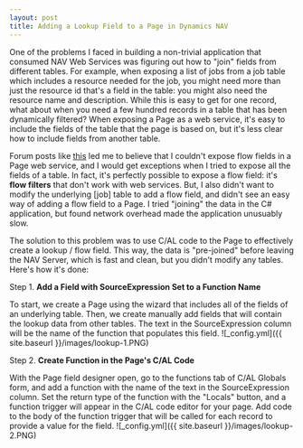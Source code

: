 ```yaml
---
layout: post
title: Adding a Lookup Field to a Page in Dynamics NAV
---
```

One of the problems I faced in building a non-trivial application that consumed NAV Web Services was figuring out how to "join" fields from different tables.  For example, when exposing a list of jobs from a job table which includes a resource needed for the job, you might need more than just the resource id that's a field in the table: you might also need the resource name and description.  While this is easy to get for one record, what about when you need a few hundred records in a table that has been dynamically filtered?  When exposing a Page as a web service, it's easy to include the fields of the table that the page is based on, but it's less clear how to include fields from another table.

Forum posts like [this](http://dynamicsuser.net/forums/p/32550/170843.aspx) led me to believe that I couldn't expose flow fields in a Page web service, and I would get exceptions when I tried to expose all the fields of a table.  In fact, it's perfectly possible to expose a flow field: it's **flow filters** that don't work with web services.  But, I also didn't want to modify the underlying [job] table to add a flow field, and didn't see an easy way of adding a flow field to a Page.  I tried "joining" the data in the C# application, but found network overhead made the application unusuably slow.

The solution to this problem was to use C/AL code to the Page to effectively create a lookup / flow field.  This way, the data is "pre-joined" before leaving the NAV Server, which is fast and clean, but you didn't modify any tables.  Here's how it's done:

Step 1. **Add a Field with SourceExpression Set to a Function Name**

To start, we create a Page using the wizard that includes all of the fields of an underlying table.  Then, we create manually add fields that will contain the lookup data from other tables.  The text in the SourceExpression column will be the name of the function that populates this field.
![_config.yml]({{ site.baseurl }}/images/lookup-1.PNG)


Step 2. **Create Function in the Page's C/AL Code**

With the Page field designer open, go to the functions tab of C/AL Globals form, and add a function with the name of the text in the SourceExpression column.  Set the return type of the function with the "Locals" button, and a function trigger will appear in the C/AL code editor for your page.  Add code to the body of the function trigger that will be called for each record to provide a value for the field.
![_config.yml]({{ site.baseurl }}/images/lookup-2.PNG)


